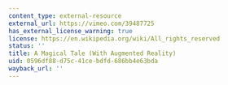 ```yaml
---
content_type: external-resource
external_url: https://vimeo.com/39487725
has_external_license_warning: true
license: https://en.wikipedia.org/wiki/All_rights_reserved
status: ''
title: A Magical Tale (With Augmented Reality)
uid: 0596df88-d75c-41ce-bdfd-686bb4e63bda
wayback_url: ''
---
```

